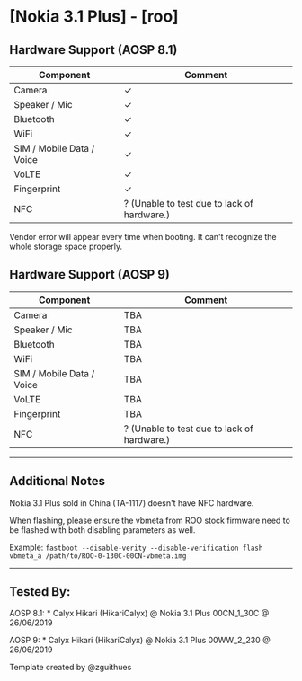 # [Nokia 3.1 Plus] - [roo]

## Hardware Support (AOSP 8.1)
| Component                 |      Comment                                              |
|---------------------------|-----------------------------------------------------------|
| Camera                    | ✓                                                         |
| Speaker / Mic             | ✓                                                         |
| Bluetooth                 | ✓                                                         |
| WiFi                      | ✓                                                         |
| SIM / Mobile Data / Voice | ✓                                                         |
| VoLTE                     | ✓                                                         |
| Fingerprint               | ✓                                                         |
| NFC                       | ? (Unable to test due to lack of hardware.)               |

Vendor error will appear every time when booting.
It can't recognize the whole storage space properly.

## Hardware Support (AOSP 9)
| Component                 |      Comment                                              |
|---------------------------|-----------------------------------------------------------|
| Camera                    | TBA                                                         |
| Speaker / Mic             | TBA                                                         |
| Bluetooth                 | TBA                                                         |
| WiFi                      | TBA                                                         |
| SIM / Mobile Data / Voice | TBA                                                         |
| VoLTE                     | TBA                                                         |
| Fingerprint               | TBA                                                         |
| NFC                       | ? (Unable to test due to lack of hardware.)               |

***
## Additional Notes

Nokia 3.1 Plus sold in China (TA-1117) doesn't have NFC hardware.

When flashing, please ensure the vbmeta from ROO stock firmware need to be flashed with both disabling parameters as well.

Example:
`fastboot --disable-verity --disable-verification flash vbmeta_a /path/to/ROO-0-130C-00CN-vbmeta.img`

***


## Tested By:
AOSP 8.1: * Calyx Hikari (HikariCalyx) @ Nokia 3.1 Plus 00CN_1_30C @ 26/06/2019

AOSP 9: * Calyx Hikari (HikariCalyx) @ Nokia 3.1 Plus 00WW_2_230 @ 26/06/2019

Template created by @zguithues